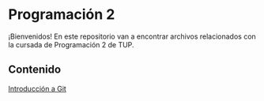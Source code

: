# Programación 2

¡Bienvenidos! En este repositorio van a encontrar archivos relacionados con la cursada de Programación 2 de TUP.

## Contenido

[Introducción a Git](./introduccion_a_git.md)